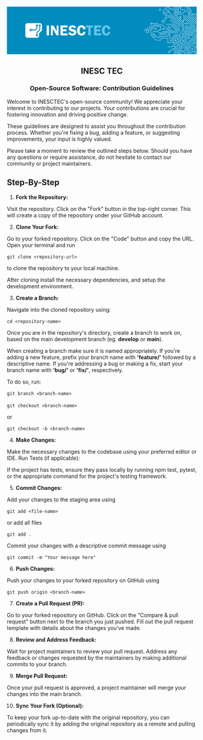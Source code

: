 <div align="center">

![logo](../profile/inesctec_banner.png)

## INESC TEC
### Open-Source Software: Contribution Guidelines

</div>


Welcome to INESCTEC's open-source community! We appreciate your interest in contributing to our projects. Your contributions are crucial for fostering innovation and driving positive change.

These guidelines are designed to assist you throughout the contribution process. Whether you're fixing a bug, adding a feature, or suggesting improvements, your input is highly valued.

Please take a moment to review the outlined steps below. Should you have any questions or require assistance, do not hesitate to contact our community or project maintainers. 

## Step-By-Step

1. **Fork the Repository:**

Visit the repository.
Click on the "Fork" button in the top-right corner. This will create a copy of the repository under your GitHub account.

2. **Clone Your Fork:**

Go to your forked repository.
Click on the "Code" button and copy the URL.
Open your terminal and run

    git clone <repository-url>

to clone the repository to your local machine.

After cloning install the necessary dependencies, and setup the development environment.

3. **Create a Branch:**

Navigate into the cloned repository using:

    cd <repository-name>

Once you are in the repository's directory, create a branch to work on, based on the main development branch (eg. **develop** or **main**).

When creating a branch make sure it is named appropriately.  If you're adding a new feature, prefix your branch name with **'feature/'** followed by a descriptive name. If you're addressing a bug or making a fix, start your branch name with **‘bug/’** or **'fix/'**, respectively. 

To do so, run:

    git branch <branch-name>

    git checkout <branch-name>

or 

    git checkout -b <branch-name>


4. **Make Changes:**

Make the necessary changes to the codebase using your preferred editor or IDE.
Run Tests (if applicable):

If the project has tests, ensure they pass locally by running npm test, pytest, or the appropriate command for the project's testing framework.

5. **Commit Changes:**

Add your changes to the staging area using 

    git add <file-name>

or add all files 

    git add . 

Commit your changes with a descriptive commit message using
 
    git commit -m "Your message here"

6. **Push Changes:**

Push your changes to your forked repository on GitHub using 

    git push origin <branch-name>

7. **Create a Pull Request (PR):**

Go to your forked repository on GitHub.
Click on the "Compare & pull request" button next to the branch you just pushed.
Fill out the pull request template with details about the changes you've made.

8. **Review and Address Feedback:**

Wait for project maintainers to review your pull request.
Address any feedback or changes requested by the maintainers by making additional commits to your branch.

9. **Merge Pull Request:**

Once your pull request is approved, a project maintainer will merge your changes into the main branch.

10. **Sync Your Fork (Optional):**

To keep your fork up-to-date with the original repository, you can periodically sync it by adding the original repository as a remote and pulling changes from it.
